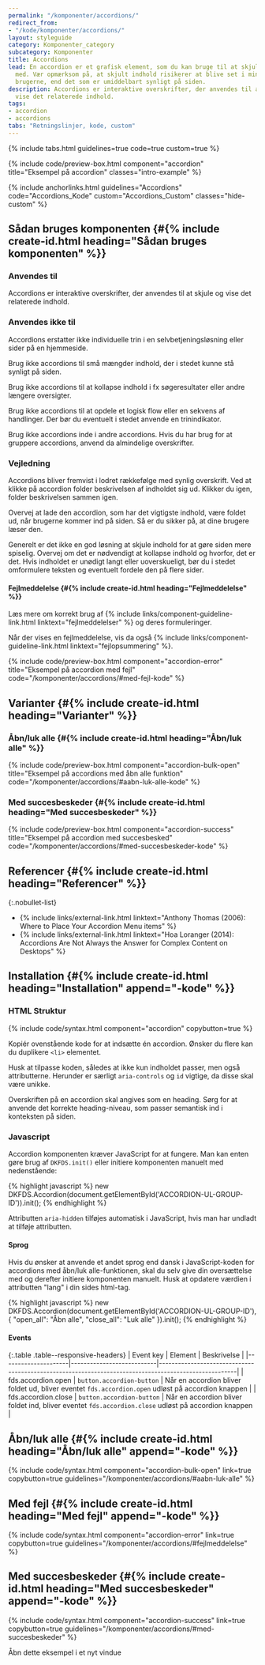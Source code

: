 ```yaml
---
permalink: "/komponenter/accordions/"
redirect_from:
- "/kode/komponenter/accordions/"
layout: styleguide
category: Komponenter_category
subcategory: Komponenter
title: Accordions
lead: En accordion er et grafisk element, som du kan bruge til at skjule og vise indhold
  med. Vær opmærksom på, at skjult indhold risikerer at blive set i mindre grad af
  brugerne, end det som er umiddelbart synligt på siden.
description: Accordions er interaktive overskrifter, der anvendes til at skjule og
  vise det relaterede indhold.
tags:
- accordion
- accordions
tabs: "Retningslinjer, kode, custom"
---
```


{% include tabs.html guidelines=true code=true custom=true %}

{% include code/preview-box.html component="accordion" title="Eksempel på accordion" classes="intro-example" %}

{% include anchorlinks.html guidelines="Accordions" code="Accordions_Kode" custom="Accordions_Custom" classes="hide-custom" %}

<!--split-->

## Sådan bruges komponenten {#{% include create-id.html heading="Sådan bruges komponenten" %}}

### Anvendes til  

Accordions er interaktive overskrifter, der anvendes til at skjule og vise det relaterede indhold.

### Anvendes ikke til  

Accordions erstatter ikke individuelle trin i en selvbetjeningsløsning eller sider på en hjemmeside.

Brug ikke accordions til små mængder indhold, der i stedet kunne stå synligt på siden.

Brug ikke accordions til at kollapse indhold i fx søgeresultater eller andre længere oversigter.

Brug ikke accordions til at opdele et logisk flow eller en sekvens af handlinger. Der bør du eventuelt i stedet anvende en trinindikator.

Brug ikke accordions inde i andre accordions. Hvis du har brug for at gruppere accordions, anvend da almindelige overskrifter.

### Vejledning  

Accordions bliver fremvist i lodret rækkefølge med synlig overskrift. Ved at klikke på accordion folder beskrivelsen af indholdet sig ud. Klikker du igen, folder beskrivelsen sammen igen.

Overvej at lade den accordion, som har det vigtigste indhold, være foldet ud, når brugerne kommer ind på siden. Så er du sikker på, at dine brugere læser den.

Generelt er det ikke en god løsning at skjule indhold for at gøre siden mere spiselig. Overvej om det er nødvendigt at kollapse indhold og hvorfor, det er det. Hvis indholdet er unødigt langt eller uoverskueligt, bør du i stedet omformulere teksten og eventuelt fordele den på flere sider.

#### Fejlmeddelelse {#{% include create-id.html heading="Fejlmeddelelse" %}}

Læs mere om korrekt brug af {% include links/component-guideline-link.html linktext="fejlmeddelelser" %} og deres formuleringer.

Når der vises en fejlmeddelelse, vis da også {% include links/component-guideline-link.html linktext="fejlopsummering" %}.

{% include code/preview-box.html component="accordion-error" title="Eksempel på accordion med fejl" code="/komponenter/accordions/#med-fejl-kode" %}

## Varianter {#{% include create-id.html heading="Varianter" %}}

### Åbn/luk alle {#{% include create-id.html heading="Åbn/luk alle" %}}

{% include code/preview-box.html component="accordion-bulk-open" title="Eksempel på accordions med åbn alle funktion" code="/komponenter/accordions/#aabn-luk-alle-kode" %}

### Med succesbeskeder {#{% include create-id.html heading="Med succesbeskeder" %}}

{% include code/preview-box.html component="accordion-success" title="Eksempel på accordion med succesbesked" code="/komponenter/accordions/#med-succesbeskeder-kode" %}

## Referencer {#{% include create-id.html heading="Referencer" %}}

{:.nobullet-list}
- {% include links/external-link.html linktext="Anthony Thomas (2006): Where to Place Your Accordion Menu items" %}
- {% include links/external-link.html linktext="Hoa Loranger (2014): Accordions Are Not Always the Answer for Complex Content on Desktops" %}

<!--split-->

## Installation {#{% include create-id.html heading="Installation" append="-kode" %}}

### HTML Struktur

{% include code/syntax.html component="accordion" copybutton=true %}

Kopiér ovenstående kode for at indsætte én accordion. Ønsker du flere kan du duplikere `<li>` elementet.

Husk at tilpasse koden, således at ikke kun indholdet passer, men også attributterne. Herunder er særligt `aria-controls` og `id` vigtige, da disse skal være unikke. 

Overskriften på en accordion skal angives som en heading. Sørg for at anvende det korrekte heading-niveau, som passer semantisk ind i konteksten på siden.

### Javascript

Accordion komponenten kræver JavaScript for at fungere. Man kan enten gøre brug af `DKFDS.init()` eller initiere komponenten manuelt med nedenstående:

{% highlight javascript %}
new DKFDS.Accordion(document.getElementById('ACCORDION-UL-GROUP-ID')).init();
{% endhighlight %}

Attributten `aria-hidden` tilføjes automatisk i JavaScript, hvis man har undladt at tilføje attributten.

#### Sprog

Hvis du ønsker at anvende et andet sprog end dansk i JavaScript-koden for accordions med åbn/luk alle-funktionen, skal du selv give din oversættelse med og derefter initiere komponenten manuelt. Husk at opdatere værdien i attributten "lang" i din sides html-tag.

{% highlight javascript %}
new DKFDS.Accordion(document.getElementById('ACCORDION-UL-GROUP-ID'), {
  "open_all": "Åbn alle", 
  "close_all": "Luk alle" 
}).init();
{% endhighlight %}

#### Events

{:.table .table--responsive-headers}
| Event key           | Element                   | Beskrivelse                                                                                          |
|---------------------|---------------------------|------------------------------------------------------------------------------------------------------|
| fds.accordion.open  | `button.accordion-button` | Når en accordion bliver foldet ud, bliver eventet `fds.accordion.open` udløst på accordion knappen   |
| fds.accordion.close | `button.accordion-button` | Når en accordion bliver foldet ind, bliver eventet `fds.accordion.close` udløst på accordion knappen |

## Åbn/luk alle {#{% include create-id.html heading="Åbn/luk alle" append="-kode" %}}

{% include code/syntax.html component="accordion-bulk-open" link=true copybutton=true guidelines="/komponenter/accordions/#aabn-luk-alle" %}

## Med fejl {#{% include create-id.html heading="Med fejl" append="-kode" %}}

{% include code/syntax.html component="accordion-error" link=true copybutton=true guidelines="/komponenter/accordions/#fejlmeddelelse" %}

## Med succesbeskeder {#{% include create-id.html heading="Med succesbeskeder" append="-kode" %}}

{% include code/syntax.html component="accordion-success" link=true copybutton=true guidelines="/komponenter/accordions/#med-succesbeskeder" %}

<!--split-->

<div class="component-preview intro-example component-preview-accordion">
  <div class="component-link px-4 py-4">
    <a class="small-text">Åbn dette eksempel i et nyt vindue</a>
  </div>  
  <div class="component-example px-4 py-4">
    <fds-accordion></fds-accordion>
  </div>
</div>